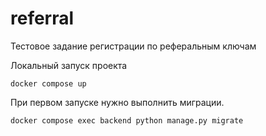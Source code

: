 # referral

Тестовое задание регистрации по реферальным ключам

Локальный запуск проекта


```
docker compose up
```

При первом запуске нужно выполнить миграции.
```
docker compose exec backend python manage.py migrate
```